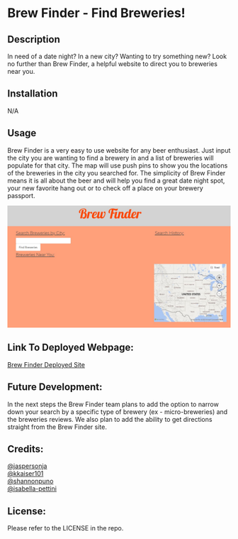 # Brew Finder - Find Breweries!

## Description

In need of a date night? In a new city? Wanting to try something new? Look no further than Brew Finder, a helpful website to direct you to breweries near you. 

## Installation

N/A

## Usage

Brew Finder is a very easy to use website for any beer enthusiast. Just input the city you are wanting to find a brewery in and a list of breweries will populate for that city. The map will use push pins to show you the locations of the breweries in the city you searched for. The simplicity of Brew Finder means it is all about the beer and will help you find a great date night spot, your new favorite hang out or to check off a place on your brewery passport. 


![brew finder site](./assets/images/brewfinder001.JPG)

## Link To Deployed Webpage:

[Brew Finder Deployed Site](https://jaspersonja.github.io/brewfinder/)

## Future Development:

In the next steps the Brew Finder team plans to add the option to narrow down your search by a specific type of brewery (ex - micro-breweries) and the breweries reviews. We also plan to add the ability to get directions straight from the Brew Finder site.

## Credits:

[@jaspersonja](https://github.com/jaspersonja) <br>
[@kkaiser101](https://github.com/kkaiser101) <br>
[@shannonpuno](https://github.com/shannonpuno) <br>
[@isabella-pettini](https://github.com/isabella-pettini) <br>

## License:
Please refer to the LICENSE in the repo.